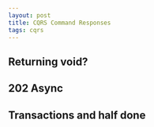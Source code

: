 ```yaml
---
layout: post
title: CQRS Command Responses
tags: cqrs
---
```


## Returning void?

## 202 Async

## Transactions and half done